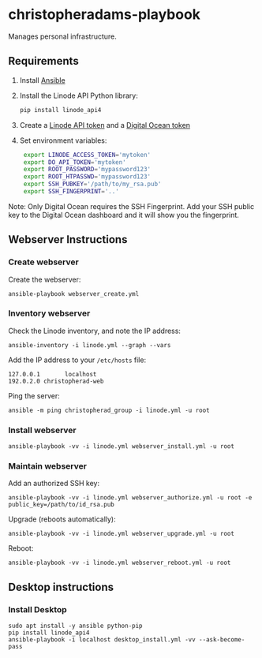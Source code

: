 # christopheradams-playbook

Manages personal infrastructure.

## Requirements

1. Install [Ansible]
1. Install the Linode API Python library:

    ```sh
    pip install linode_api4
    ```

1. Create a [Linode API token] and a [Digital Ocean token]

1. Set environment variables:

   ```sh
    export LINODE_ACCESS_TOKEN='mytoken'
    export DO_API_TOKEN='mytoken'
    export ROOT_PASSWORD='mypassword123'
    export ROOT_HTPASSWD='mypassword123'
    export SSH_PUBKEY='/path/to/my_rsa.pub'
    export SSH_FINGERPRINT='..'
    ```

Note: Only Digital Ocean requires the SSH Fingerprint. Add your SSH public key
to the Digital Ocean dashboard and it will show you the fingerprint.

## Webserver Instructions

### Create webserver

Create the webserver:

    ansible-playbook webserver_create.yml

### Inventory webserver

Check the Linode inventory, and note the IP address:

    ansible-inventory -i linode.yml --graph --vars

Add the IP address to your `/etc/hosts` file:

    127.0.0.1       localhost
    192.0.2.0 christopherad-web

Ping the server:

    ansible -m ping christopherad_group -i linode.yml -u root

### Install webserver

    ansible-playbook -vv -i linode.yml webserver_install.yml -u root

### Maintain webserver

Add an authorized SSH key:

    ansible-playbook -vv -i linode.yml webserver_authorize.yml -u root -e public_key=/path/to/id_rsa.pub

Upgrade (reboots automatically):

    ansible-playbook -vv -i linode.yml webserver_upgrade.yml -u root

Reboot:

    ansible-playbook -vv -i linode.yml webserver_reboot.yml -u root

## Desktop instructions

### Install Desktop

    sudo apt install -y ansible python-pip
    pip install linode_api4
    ansible-playbook -i localhost desktop_install.yml -vv --ask-become-pass

[Ansible]: https://www.linode.com/docs/applications/configuration-management/getting-started-with-ansible/#install-ansible
[Digital Ocean token]: https://www.digitalocean.com/docs/api/create-personal-access-token/
[Linode API token]: https://www.linode.com/docs/platform/api/getting-started-with-the-linode-api/#get-an-access-token
